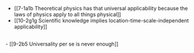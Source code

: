 - [[7-1a1b Theoretical physics has that universal applicability because the laws of physics apply to all things physical]]
- [[10-2g1g Scientific knowledge implies location-time-scale-independent applicability]]
<br>
- [[9-2b5 Universality per se is never enough]]
